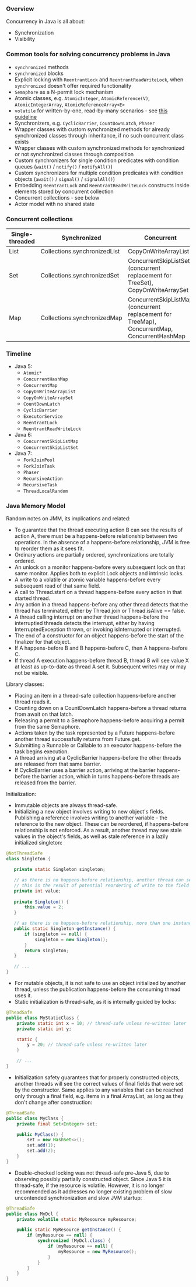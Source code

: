 ### Overview

Concurrency in Java is all about:
- Synchronization
- Visibility

### Common tools for solving concurrency problems in Java
- `synchronized` methods
- `synchronized` blocks
- Explicit locking with `ReentrantLock` and `ReentrantReadWriteLock`, when `synchronized` doesn't offer required functionality
- `Semaphore` as a N-permit lock mechanism
- Atomic classes, e.g. `AtomicInteger`, `AtomicReference(V)`, `AtomicIntegerArray`, `AtomicReferenceArray<E>`
- `volatile` for written-by-one, read-by-many scenarios - see [this guideline](https://www.ibm.com/developerworks/java/library/j-jtp06197)
- Synchronizers, e.g. `CyclicBarrier`, `CountDownLatch`, `Phaser`
- Wrapper classes with custom synchronized methods for already synchronized classes through inheritance, if no such concurrent class exists
- Wrapper classes with custom synchronized methods for synchronized or not synchronized classes through composition
- Custom synchronizers for single condition predicates with condition queues (`wait()` / `notify()` / `notifyAll()`)
- Custom synchronizers for multiple condition predicates with condition objects (`await()` / `signal()` / `signalAll()`)
- Embedding `ReentrantLock` and `ReentrantReadWriteLock` constructs inside elements stored by concurrent collection
- Concurrent collections - see below
- Actor model with no shared state

### Concurrent collections

| Single-threaded | Synchronized | Concurrent |
|-----------------|--------------|------------|
|List|Collections.synchronizedList|CopyOnWriteArrayList|
|Set|Collections.synchronizedSet|ConcurrentSkipListSet (concurrent replacement for TreeSet), CopyOnWriteArraySet|
|Map|Collections.synchronizedMap|ConcurrentSkipListMap (concurrent replacement for TreeMap), ConcurrentMap, ConcurrentHashMap|

### Timeline

- Java 5:
    - `Atomic*`
    - `ConcurrentHashMap`
    - `ConcurrentMap`
    - `CopyOnWriteArrayList`
    - `CopyOnWriteArraySet`
    - `CountDownLatch`
    - `CyclicBarrier`
    - `ExecutorService`
    - `ReentrantLock`
    - `ReentrantReadWriteLock`
- Java 6:
    - `ConcurrentSkipListMap`
    - `ConcurrentSkipListSet`
- Java 7:
    - `ForkJoinPool`
    - `ForkJoinTask`
    - `Phaser`
    - `RecursiveAction`
    - `RecursiveTask`
    - `ThreadLocalRandom`

### Java Memory Model

Random notes on JMM, its implications and related:

- To guarantee that the thread executing action B can see the results of action A, there must be a happens-before
  relationship between two operations. In the absence of a happens-before relationship, JVM is free to reorder them 
  as it sees fit.
- Ordinary actions are partially ordered, synchronizations are totally ordered.
- An unlock on a monitor happens-before every subsequent lock on that same monitor. Applies both to explicit Lock
  objects and intrinsic locks.
- A write to a volatile or atomic variable happens-before every subsequent read of that same field.
- A call to Thread.start on a thread happens-before every action in that started thread.
- Any action in a thread happens-before any other thread detects that the thread has terminated, either by Thread.join
  or Thread.isAlive == false.
- A thread calling interrupt on another thread happens-before the interruptied threads detects the interrupt,
  either by having InterruptedException thrown, or invoking isInterrupted or interrupted.
- The end of a constructor for an object happens-before the start of the finalizer for that object.
- If A happens-before B and B happens-before C, then A happens-before C.
- If thread A execution happens-before thread B, thread B will see value X at least as up-to-date as thread A set it.
  Subsequent writes may or may not be visible.

Library classes:

- Placing an item in a thread-safe collection happens-before another thread reads it.
- Counting down on a CountDownLatch happens-before a thread returns from await on that latch.
- Releasing a permit to a Semaphore happens-before acquiring a permit from the same Semaphore.
- Actions taken by the task represented by a Future happens-before another thread successfully returns from Future.get.
- Submitting a Runnable or Callable to an executor happens-before the task begins execution.
- A thread arriving at a CyclicBarrier happens-before the other threads are released from that same barrier.
- If CyclicBarrier uses a barrier action, arriving at the barrier happens-before the barrier action,
  which in turns happens-before threads are released from the barrier.

Initialization:

- Immutable objects are always thread-safe.
- Initializing a new object involves writing to new object's fields. Publishing a reference involves writing to another
  variable - the reference to the new object. These can be reordered, if happens-before relationship is not enforced.
  As a result, another thread may see stale values in the object's fields, as well as stale reference in a lazily
  initialized singleton:
  
 ```java
@NotThreadSafe
class Singleton {

    private static Singleton singleton;

    // as there is no happens-before relationship, another thread can see either the default value of 0, or 2
    // this is the result of potential reordering of write to the field and setting the reference
    private int value;
    
    private Singleton() {
        this.value = 2;
    }

    // as there is no happens-before relationship, more than one instance may be created by concurrent threads
    public static Singleton getInstance() {
        if (singleton == null) {
            singleton = new Singleton();
        }
        return singleton;
    }

    // ...
}
```

- For mutable objects, it is not safe to use an object initialized by another thread, unless the publication
  happens-before the consuming thread uses it.
- Static initialization is thread-safe, as it is internally guided by locks:

```java
@TheadSafe
public class MyStaticClass {
    private static int x = 10; // thread-safe unless re-written later
    private static int y;

    static {
        y = 20; // thread-safe unless re-written later
    }

    // ...
}
```

- Initialization safety guarantees that for properly constructed objects, another threads will see the correct values
  of final fields that were set by the constructor. Same applies to any variables that can be reached only through 
  a final field, e.g. items in a final ArrayList, as long as they don't change after construction:

```java
@ThreadSafe
public class MyClass {
    private final Set<Integer> set;

    public MyClass() {
        set = new HashSet<>();
        set.add(1);
        set.add(2);
    }
}
```

- Double-checked locking was not thread-safe pre-Java 5, due to observing possibly partially constructed object.
  Since Java 5 it is thread-safe, if the resource is volatile. However, it is no longer recommended as it addresses
  no longer existing problem of slow uncontended synchronization and slow JVM startup:

```java
@ThreadSafe
public class MyDcl {
    private volatile static MyResource myResource;

    public static MyResource getInstance() {
        if (myResource == null) {
            synchronized (MyDcl.class) {
                if (myResource == null) {
                    myResource = new MyResource();
                }
            }
        }
    }
}
```
